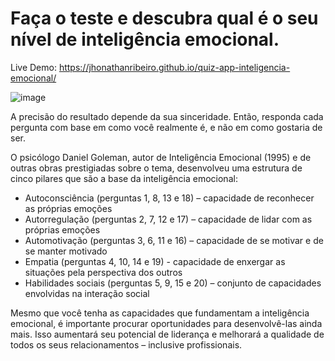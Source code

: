 # Faça o teste e descubra qual é o seu nível de inteligência emocional.
Live Demo: https://jhonathanribeiro.github.io/quiz-app-inteligencia-emocional/

![image](https://user-images.githubusercontent.com/37172038/101270090-72ef5480-3754-11eb-965e-6eec0a7601a6.png)
<br>
<p>A precisão do resultado depende da sua sinceridade. Então, responda cada pergunta com base em como você realmente é, e não em como gostaria de ser.</p>

O psicólogo Daniel Goleman, autor de Inteligência Emocional (1995) e de outras obras prestigiadas sobre o tema, 
desenvolveu uma estrutura de cinco pilares que são a base da inteligência emocional:

* Autoconsciência (perguntas 1, 8, 13 e 18) – capacidade de reconhecer as próprias emoções
* Autorregulação (perguntas 2, 7, 12 e 17) – capacidade de lidar com as próprias emoções
* Automotivação (perguntas 3, 6, 11 e 16) – capacidade de se motivar e de se manter motivado
* Empatia (perguntas 4, 10, 14 e 19) - capacidade de enxergar as situações pela perspectiva dos outros
* Habilidades sociais (perguntas 5, 9, 15 e 20) – conjunto de capacidades envolvidas na interação social
<p>Mesmo que você tenha as capacidades que fundamentam a inteligência emocional, é importante procurar oportunidades para desenvolvê-las ainda mais.
Isso aumentará seu potencial de liderança e melhorará a qualidade de todos os seus relacionamentos – inclusive profissionais.</p>
